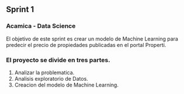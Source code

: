 ## Sprint 1
### Acamica - Data Science

El objetivo de este sprint es crear un modelo de Machine Learning para predecir el precio de propiedades publicadas en el portal Properti.

### El proyecto se divide en tres partes.
1. Analizar la problematica.
2. Analisis exploratorio de Datos.
3. Creacion del modelo de Machine Learning.
